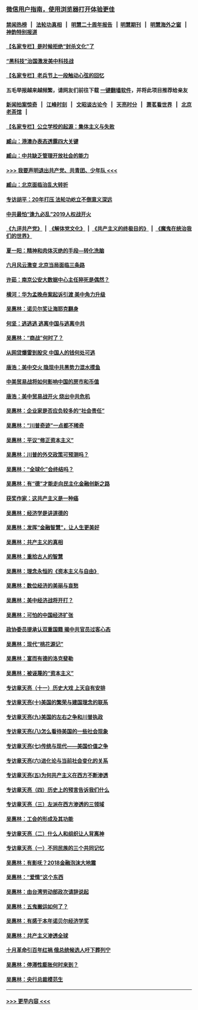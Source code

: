 ### [微信用户指南，使用浏览器打开体验更佳](https://github.com/gfw-breaker/banned-news1/blob/master/indexes/wechat-guide.md?t=0)
#### [禁闻热榜](热点新闻.md?t=0)  &nbsp;&nbsp;|&nbsp;&nbsp; [法轮功真相](https://github.com/gfw-breaker/truth/blob/master/README.md?t=0) &nbsp;&nbsp;|&nbsp;&nbsp; [明慧二十周年报告](https://github.com/gfw-breaker/mh-reports/blob/master/README.md?t=0) &nbsp;&nbsp;|&nbsp;&nbsp;[明慧期刊](https://github.com/gfw-breaker/mh-qikan) &nbsp;&nbsp;|&nbsp;&nbsp; [明慧海外之窗](https://github.com/gfw-breaker/mh-news/blob/master/README.md?t=0) &nbsp;&nbsp;|&nbsp;&nbsp; [神韵特别报道](https://github.com/gfw-breaker/mh-news/blob/master/shenyun.md?t=0)
#### [【名家专栏】是时候拒绝“封杀文化”了](../pages/nsc423/n11814093.md?t=02171402) 
#### [“黑科技”治国激发美中科技战](../pages/nsc423/n11638056.md?t=02171402) 
#### [【名家专栏】老兵节上一段触动心弦的回忆](../pages/nsc423/n11646016.md?t=02171402) 
#### 五毛举报越来越频繁，请网友们前往下载 [一键翻墙软件](https://github.com/gfw-breaker/ssr-accounts)，并将此项目推荐给亲友
#### [新闻拍案惊奇](https://github.com/gfw-breaker/banned-news1/blob/master/pages/link4.md) &nbsp;&nbsp;|&nbsp;&nbsp; [江峰时刻](https://github.com/gfw-breaker/banned-news1/blob/master/pages/link4.md) &nbsp;&nbsp;|&nbsp;&nbsp; [文昭谈古论今](https://github.com/gfw-breaker/banned-news1/blob/master/pages/link4.md) &nbsp;&nbsp;|&nbsp;&nbsp; [天亮时分](https://github.com/gfw-breaker/banned-news1/blob/master/pages/link4.md) &nbsp;&nbsp;|&nbsp;&nbsp; [萧茗看世界](https://github.com/gfw-breaker/banned-news1/blob/master/pages/link4.md) &nbsp;&nbsp;|&nbsp;&nbsp; [北京老茶馆](https://github.com/gfw-breaker/banned-news1/blob/master/pages/link4.md) &nbsp;&nbsp;|&nbsp;&nbsp; 
#### [【名家专栏】公立学校的起源：集体主义与失败](../pages/nsc423/n11601833.md?t=02171402) 
#### [臧山：港澳办表态透露四大关键](../pages/nsc423/n11421628.md?t=02171402) 
#### [臧山：中共缺乏管理开放社会的能力](../pages/nsc423/n11407457.md?t=02171402) 
#### [>>> 我要声明退出共产党、共青团、少年队 <<<](https://github.com/begood0513/goodnews/blob/master/quit/letter.md) 
#### [臧山：北京面临治乱大转折](../pages/nsc423/n11406895.md?t=02171402) 
#### [专访胡平：20年打压 法轮功屹立不倒意义深远](../pages/nsc423/n11398800.md?t=02171402) 
#### [中共最怕“逢九必乱”2019人权战开火](../pages/nsc423/n11385248.md?t=02171402) 
#### [《九评共产党》](https://github.com/begood0513/9ping.md/blob/master/README.md) &nbsp;|&nbsp; [《解体党文化》](../../../../jtdwh.md/blob/master/README.md)  &nbsp;|&nbsp; [《共产主义的终极目的》](../../../../gczydzjmd.md/blob/master/README.md) &nbsp;|&nbsp; [《魔鬼在统治我们的世界》](../../../../mgztzwmdsj.md/blob/master/README.md) 
#### [夏一阳：精神和肉体灭绝的手段—转化洗脑](../pages/nsc423/n11368250.md?t=02171402) 
#### [六月风云激变 北京当局面临三条路](../pages/nsc423/n11313668.md?t=02171402) 
#### [许茹：南京公安大数据中心主任猝死是偶然？](../pages/nsc423/n11064744.md?t=02171402) 
#### [横河：华为孟晚舟案起诉引渡 美中角力升级](../pages/nsc423/n11027230.md?t=02171402) 
#### [吴惠林：诺贝尔奖让海耶克翻身](../pages/nsc423/n10890049.md?t=02171402) 
#### [何坚：逃逃逃 逃离中国与逃离中共](../pages/nsc423/n10592891.md?t=02171402) 
#### [吴惠林：“商战”何时了？](../pages/nsc423/n10573558.md?t=02171402) 
#### [从网贷爆雷到股灾 中国人的钱何处可逃](../pages/nsc423/n10572800.md?t=02171402) 
#### [唐浩：美中交火 隐现中共黑势力混水摸鱼](../pages/nsc423/n10544040.md?t=02171402) 
#### [中美贸易战将如何影响中国的房市和币值](../pages/nsc423/n10543697.md?t=02171402) 
#### [唐浩：美中贸易战开火 烧出中共危机](../pages/nsc423/n10540126.md?t=02171402) 
#### [吴惠林：企业家是否应负较多的“社会责任”](../pages/nsc423/n10535022.md?t=02171402) 
#### [吴惠林：“川普奇迹”一点都不稀奇](../pages/nsc423/n10512808.md?t=02171402) 
#### [吴惠林：平议“修正资本主义”](../pages/nsc423/n10495724.md?t=02171402) 
#### [吴惠林：川普的外交政策可预测吗？](../pages/nsc423/n10462387.md?t=02171402) 
#### [吴惠林：“全球化”会终结吗？](../pages/nsc423/n10452838.md?t=02171402) 
#### [吴惠林：有“德”才能走向民主化金融创新之路](../pages/nsc423/n10432292.md?t=02171402) 
#### [获奖作家：这共产主义是一种癌](../pages/nsc423/n10431541.md?t=02171402) 
#### [吴惠林：经济学是讲道德的](../pages/nsc423/n10398014.md?t=02171402) 
#### [吴惠林：发挥“金融智慧”，让人生更美好](../pages/nsc423/n10375019.md?t=02171402) 
#### [吴惠林：共产主义的真相](../pages/nsc423/n10351394.md?t=02171402) 
#### [吴惠林：重拾古人的智慧](../pages/nsc423/n10337691.md?t=02171402) 
#### [吴惠林：理念永恒的《资本主义与自由》](../pages/nsc423/n10316274.md?t=02171402) 
#### [吴惠林：数位经济的美丽与哀愁](../pages/nsc423/n10292946.md?t=02171402) 
#### [吴惠林：美中经济战将开打？](../pages/nsc423/n10258825.md?t=02171402) 
#### [吴惠林：可怕的中国经济扩张](../pages/nsc423/n10219147.md?t=02171402) 
#### [政协委员提承认双重国籍 揭中共官员过客心态](../pages/nsc423/n10208809.md?t=02171402) 
#### [吴惠林：现代“桃花源记”](../pages/nsc423/n10185234.md?t=02171402) 
#### [吴惠林：富而有德的洛克斐勒](../pages/nsc423/n10142264.md?t=02171402) 
#### [吴惠林：被诬蔑的“资本主义”](../pages/nsc423/n10124816.md?t=02171402) 
#### [专访章天亮（十一）历史大戏 上天自有安排](../pages/nsc423/n10094905.md?t=02171402) 
#### [专访章天亮(十)美国的繁荣与建国理念的联系](../pages/nsc423/n10094899.md?t=02171402) 
#### [专访章天亮(九)美国的左右之争和川普执政](../pages/nsc423/n10094889.md?t=02171402) 
#### [专访章天亮(八)怎么看待美国的一些社会现象](../pages/nsc423/n10094857.md?t=02171402) 
#### [专访章天亮(七)传统与现代——美国价值之争](../pages/nsc423/n10093140.md?t=02171402) 
#### [专访章天亮(六)进化论与当前社会变化的关系](../pages/nsc423/n10092036.md?t=02171402) 
#### [专访章天亮(五)为何共产主义在西方不断渗透](../pages/nsc423/n10083620.md?t=02171402) 
#### [专访章天亮（四）历史上的预言告诉我们什么](../pages/nsc423/n10083606.md?t=02171402) 
#### [专访章天亮（三）左派在西方渗透的三领域](../pages/nsc423/n10081115.md?t=02171402) 
#### [吴惠林：工会的形成及其功能](../pages/nsc423/n10080633.md?t=02171402) 
#### [专访章天亮（二）什么人和组织让人背离神](../pages/nsc423/n10076637.md?t=02171402) 
#### [专访章天亮（一）不同民族的三个共同记忆](../pages/nsc423/n10074188.md?t=02171402) 
#### [吴惠林：有影呒？2018金融泡沫大地震](../pages/nsc423/n10040534.md?t=02171402) 
#### [吴惠林：“爱情”这个东西](../pages/nsc423/n10019423.md?t=02171402) 
#### [吴惠林：由台湾劳动部政次请辞说起](../pages/nsc423/n9979679.md?t=02171402) 
#### [吴惠林：五鬼搬运如何了？](../pages/nsc423/n9925338.md?t=02171402) 
#### [吴惠林：有感于本年诺贝尔经济学奖](../pages/nsc423/n9871883.md?t=02171402) 
#### [吴惠林：共产主义渗透全球](../pages/nsc423/n9812748.md?t=02171402) 
#### [十月革命引百年红祸 俄总统候选人吁下葬列宁](../pages/nsc423/n9810182.md?t=02171402) 
#### [吴惠林：停滞性膨胀何时来到？](../pages/nsc423/n9764136.md?t=02171402) 
#### [吴惠林：央行总裁模范生](../pages/nsc423/n9728134.md?t=02171402) 

----
#### [ >>> 更早内容 <<< ](../indexes/nsc423-earlier.md)
